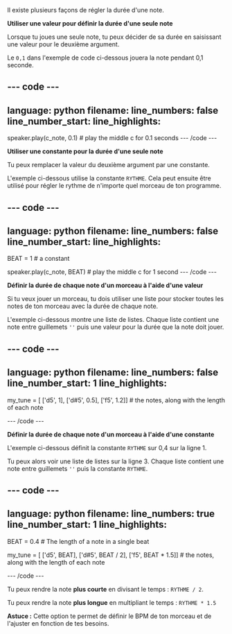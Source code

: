 Il existe plusieurs façons de régler la durée d'une note.

**Utiliser une valeur pour définir la durée d'une seule note**

Lorsque tu joues une seule note, tu peux décider de sa durée en saisissant une valeur pour le deuxième argument.

Le `0,1` dans l'exemple de code ci-dessous jouera la note pendant 0,1 seconde.

--- code ---
---
language: python filename: line_numbers: false line_number_start:
line_highlights:
---
speaker.play(c_note, 0.1) # play the middle c for 0.1 seconds --- /code ---

**Utiliser une constante pour la durée d'une seule note**

Tu peux remplacer la valeur du deuxième argument par une constante.

L'exemple ci-dessous utilise la constante `RYTHME`. Cela peut ensuite être utilisé pour régler le rythme de n'importe quel morceau de ton programme.

--- code ---
---
language: python filename: line_numbers: false line_number_start:
line_highlights:
---
BEAT = 1 # a constant

speaker.play(c_note, BEAT) # play the middle c for 1 second --- /code ---

**Définir la durée de chaque note d'un morceau à l'aide d'une valeur**

Si tu veux jouer un morceau, tu dois utiliser une liste pour stocker toutes les notes de ton morceau avec la durée de chaque note.

L'exemple ci-dessous montre une liste de listes. Chaque liste contient une note entre guillemets `''` puis une valeur pour la durée que la note doit jouer.

--- code ---
---
language: python filename: line_numbers: false line_number_start: 1
line_highlights:
---

my_tune = [ ['d5', 1], ['d#5', 0.5], ['f5', 1.2]] # the notes, along with the length of each note

--- /code ---

**Définir la durée de chaque note d'un morceau à l'aide d'une constante**

L'exemple ci-dessous définit la constante `RYTHME` sur 0,4 sur la ligne 1.

Tu peux alors voir une liste de listes sur la ligne 3. Chaque liste contient une note entre guillemets `''` puis la constante `RYTHME`.

--- code ---
---
language: python filename: line_numbers: true line_number_start: 1
line_highlights:
---
BEAT = 0.4 # The length of a note in a single beat

my_tune = [ ['d5', BEAT], ['d#5', BEAT / 2], ['f5', BEAT * 1.5]] # the notes, along with the length of each note

--- /code ---

Tu peux rendre la note **plus courte** en divisant le temps : `RYTHME / 2`.

Tu peux rendre la note **plus longue** en multipliant le temps : `RYTHME * 1.5`

**Astuce :** Cette option te permet de définir le BPM de ton morceau et de l'ajuster en fonction de tes besoins.

